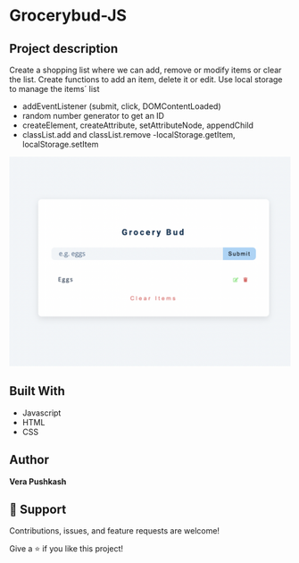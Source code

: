# Grocerybud-JS



## Project description
Create a shopping list where we can add, remove or modify items or clear the list. Create functions to add an item, delete it or edit. Use local storage to manage the items´ list
- addEventListener (submit, click, DOMContentLoaded) 
- random number generator to get an ID
- createElement, createAttribute, setAttributeNode, appendChild
- classList.add and classList.remove
-localStorage.getItem, localStorage.setItem


![Grocery Bud](https://github.com/barcelo2/Grocerybud-Js/blob/main/GroceryBud/Screenshot%202022-05-13%20at%2014.52.59.png)




## Built With

- Javascript
- HTML 
- CSS

## Author

**Vera Pushkash**

## 🤝 Support

Contributions, issues, and feature requests are welcome!

Give a ⭐️ if you like this project!

